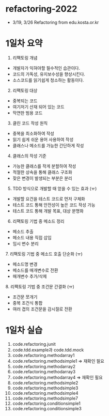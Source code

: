 # refactoring-2022
- 3/19, 3/26 Refactoring from edu.kosta.or.kr



# 1일차 요약

1. 리팩토링 개념
- 개발자가 익혀야할 필수적인 습관이다.
- 코드의 가독성, 유지보수성을 향상시킨다.
- 소스코드를 읽기쉽게 청소하는 활동이다.

2. 리팩토링 대상
- 중복되는 코드
- 여기저기 산재 되어 있는 코드
- 막연한 범용 코드

3. 클린 코드 작성 원칙
- 중복을 최소화하여 작성
- 읽기 쉽게 쉬운 용어 사용하여 작성
- 클래스나 메소드를 가능한 간단하게 작성

4. 클래스의 작성 기준
- 가능한 클래스를 작게 분할하여 작성
- 적절한 상속을 통해 클래스 구조화
- 잦은 변경이 발생되는 부분은 분리

5. TDD 방식으로 개발할 때 얻을 수 있는 효과 (ㅠ)
- 개발할 요건을 테스트 코드로 먼저 구체화
- 테스트 코드 통해 안전성이 높은 코드 작성 가능
- 테스트 코드 통해 개발 목표, 대상 분명화

6. 리팩토링 기법 중 메소드 정리
- 메소드 추출
- 메소드 내용 직접 삽입
- 임시 변수 분리

7. 리팩토링 기법 중 메소드 호출 단순화 (ㅠ)
- 메소드명 변경
- 메소드를 매개변수로 전환
- 매개변수 추가/삭제

8. 리팩토링 기법 중 조건문 간결화 (ㅠ)
- 조건문 쪼개기
- 중복 조건식 통합
- 여러 겹의 조건문을 감시절로 전환



# 1일차 실습
1. code.refactoring.junit
2. code.tdd.example과 code.tdd.mock
3. code.refactoring.methodarray1
4. code.refactoring.methodsimple1 => 재확인 필요
5. code.refactoring.methodarray2
6. code.refactoring.methodarray3
7. code.refactoring.methodarray4 => 재확인 필요
8. code.refactoring.methodsimple2
9. code.refactoring.methodsimple3
10. code.refactoring.methodsimple4
11. code.refactoring.methodsimple7
12. code.refactoring.conditionsimple1
13. code.refactoring.conditionsimple3